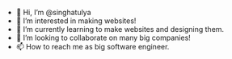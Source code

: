 - 👋 Hi, I’m @singhatulya
- 👀 I’m interested in making websites!
- 🌱 I’m currently learning to make websites and designing them.
- 💞️ I’m looking to collaborate on many big companies!
- 📫 How to reach me as big software engineer.

<!---
singhatulya/singhatulya is a ✨ special ✨ repository because its `README.md` (this file) appears on your GitHub profile.
You can click the Preview link to take a look at your changes.
--->
